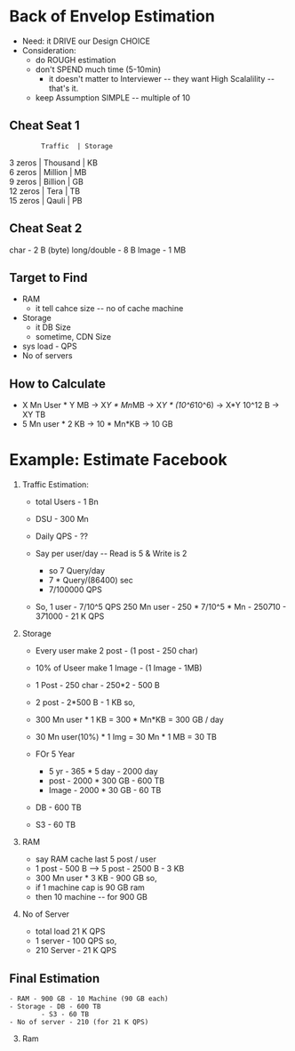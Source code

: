 # Back of Envelop Estimation
- Need: it DRIVE our Design CHOICE
- Consideration:
    - do ROUGH estimation
    - don't SPEND much time (5-10min)
        - it doesn't matter to Interviewer -- they want High Scalalility -- that's it.
    - keep Assumption SIMPLE -- multiple of 10


## Cheat Seat 1
            Traffic  | Storage
3 zeros  |  Thousand | KB    
6 zeros  |  Million  | MB    
9 zeros  |  Billion  | GB    
12 zeros |  Tera     | TB    
15 zeros |  Qauli    | PB    

## Cheat Seat 2
char - 2 B (byte)
long/double - 8 B
Image - 1 MB


## Target to Find
- RAM 
    - it tell cahce size -- no of cache machine
- Storage
    - it DB Size
    - sometime, CDN Size
- sys load - QPS
- No of servers 

## How to Calculate
- X Mn User * Y MB -> X*Y * Mn*MB -> X*Y * (10^6*10^6) -> X*Y 10^12 B -> XY TB
- 5 Mn user * 2 KB -> 10 * Mn*KB -> 10 GB


# Example: Estimate Facebook
1. Traffic Estimation:
    - total Users - 1 Bn
    - DSU  - 300 Mn
    - Daily QPS - ??

    - Say per user/day -- Read is 5 & Write is 2
        - so 7 Query/day 
        - 7 * Query/(86400) sec
        - 7/100000 QPS

    - So, 
        1 user - 7/10^5 QPS
        250 Mn user - 250 * 7/10^5 * Mn - 250*7*10 - 3*7*1000 - 21 K QPS

2. Storage
    - Every user make 2 post - (1 post - 250 char)
    - 10% of Useer make 1 Image - (1 Image - 1MB)

    - 1 Post - 250 char - 250*2 - 500 B
    - 2 post - 2*500 B - 1 KB
    so,
    - 300 Mn user * 1 KB = 300 * Mn*KB = 300 GB / day

    - 30 Mn user(10%) * 1 Img = 30 Mn * 1 MB = 30 TB

    - FOr 5 Year
        - 5 yr - 365 * 5 day - 2000 day
        - post - 2000 * 300 GB  - 600 TB
        - Image - 2000 * 30 GB - 60 TB

    - DB - 600 TB
    - S3 - 60 TB

3. RAM
    - say RAM cache last 5 post / user
    - 1 post - 500 B --> 5 post - 2500 B - 3 KB
    - 300 Mn user * 3 KB - 900 GB
    so,
    - if 1 machine cap is 90 GB ram
    - then 10 machine -- for 900 GB

4. No of Server
    - total load 21 K QPS
    - 1 server - 100 QPS
    so,
    - 210 Server - 21 K QPS

## Final Estimation
    - RAM - 900 GB - 10 Machine (90 GB each)
    - Storage - DB - 600 TB
            - S3 - 60 TB
    - No of server - 210 (for 21 K QPS)


3. Ram
